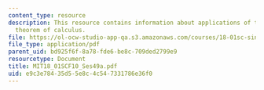 ```yaml
---
content_type: resource
description: This resource contains information about applications of the fundamental
  theorem of calculus.
file: https://ol-ocw-studio-app-qa.s3.amazonaws.com/courses/18-01sc-single-variable-calculus-fall-2010/e9c3e78435d55e8c4c547331786e36f0_MIT18_01SCF10_Ses49a.pdf
file_type: application/pdf
parent_uid: bd925f6f-8a78-fde6-be8c-709ded2799e9
resourcetype: Document
title: MIT18_01SCF10_Ses49a.pdf
uid: e9c3e784-35d5-5e8c-4c54-7331786e36f0
---
```

